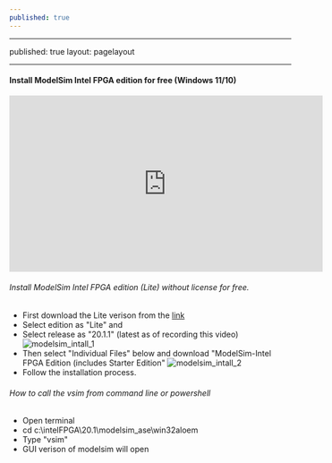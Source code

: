 ```yaml
---
published: true
---
```

---
published: true
layout: pagelayout

---
#### Install ModelSim Intel FPGA edition for free (Windows 11/10)
<iframe width="560" height="315" src="https://www.youtube.com/embed/drvAa9gzD2E" title="YouTube video player" frameborder="0" allow="accelerometer; autoplay; clipboard-write; encrypted-media; gyroscope; picture-in-picture" allowfullscreen></iframe>

###### Install ModelSim Intel FPGA edition (Lite) without license for free.
 - First download the Lite verison from the [link](http://gestyy.com/epSGsV)
 - Select edition as "Lite" and
 - Select release as "20.1.1" (latest as of recording this video)
 ![modelsim_intall_1]({{site.baseurl}}/images/modelsim_install_1.png)
 - Then select "Individual Files" below and download "ModelSim-Intel FPGA Edition (includes Starter Edition"
 ![modelsim_intall_2]({{site.baseurl}}/modelsim_install_2.png)
 - Follow the installation process.
 
###### How to call the vsim from command line or powershell
 - Open terminal
 - cd c:\intelFPGA\20.1\modelsim_ase\win32aloem
 - Type "vsim"
 - GUI verison of modelsim will open
